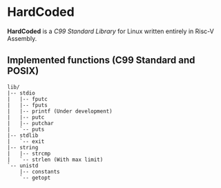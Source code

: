 # HardCoded

**HardCoded** is a *C99 Standard Library* for Linux written entirely in Risc-V Assembly.


## Implemented functions (C99 Standard and POSIX)
```
lib/
|-- stdio
|   |-- fputc
|   |-- fputs
|   |-- printf (Under development)
|   |-- putc
|   |-- putchar
|   `-- puts
|-- stdlib
|   `-- exit
|-- string
|   |-- strcmp
|   `-- strlen (With max limit)
`-- unistd
    |-- constants
    `-- getopt
```

